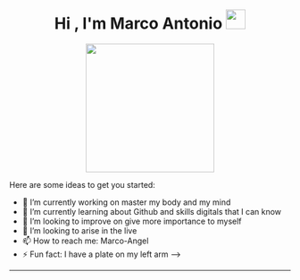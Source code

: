<h1 align="center"><b>Hi , I'm Marco Antonio </b><img src="https://media.giphy.com/media/hvRJCLFzcasrR4ia7z/giphy.gif" width="35"></h1>
<!--  -->
<p align="center">
  <img src="https://miro.medium.com/max/2048/1*OohqW5DGh9CQS4hLY5FXzA.png" height="230"/>
</p>
Here are some ideas to get you started:

- 🔭 I’m currently working on master my body and my mind
- 🌱 I’m currently learning about Github and skills digitals that I can know 
- 👯 I’m looking to improve on give more importance to myself
- 🤔 I’m looking to arise in the live 
- 📫 How to reach me: Marco-Angel
- ⚡ Fun fact: I have a plate on my left arm
-->
<hr>
<!--

Here are some ideas to get you started:

- 🔭 I’m currently working on master my body and my mind
- 🌱 I’m currently learning about Github and skills digitals that I can know 
- 👯 I’m looking to improve on give more importance to myself
- 🤔 I’m looking to arise in the live 
- 📫 How to reach me: Marco-Angel
- ⚡ Fun fact: I have a plate on my left arm
-->

<!--
**Marco-Angel/Marco-Angel** is a ✨ _special_ ✨ repository because its `README.md` (this file) appears on your GitHub profile.

Here are some ideas to get you started:

- 🔭 I’m currently working on master my body and my mind
- 🌱 I’m currently learning about Github and skills digitals that I can know 
- 👯 I’m looking to improve on give more importance to myself
- 🤔 I’m looking to arise in the live 
- 📫 How to reach me: Marco-Angel
- ⚡ Fun fact: I have a plate on my left arm
-->
